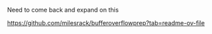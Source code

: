 Need to come back and expand on this

https://github.com/milesrack/bufferoverflowprep?tab=readme-ov-file